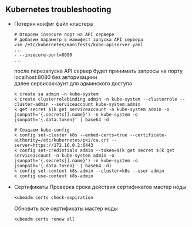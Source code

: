 ## Kubernetes troubleshooting
- Потерян конфиг файл кластера
    ```
    # Откроем insecure порт на API сервере
    # добавим параметр в манифест запуска API сервера
    vim /etc/kubernetes/manifests/kube-apiserver.yaml
    ...
    - --insecure-port=8080
    ...
    ```
    после перезапуска API сервер будет принимать запросы на порту localhost:8080 без авторизациии </br>
    далее сервисаккаунт для админского доступа
    ```
    k create sa admin -n kube-system
    k create clusterrolebinding admin -n kube-system --clusterrole --cluster-admin --serviceaccount kube-system:admin
    k get secret $(k get serviceaccount -n kube-system admin -o jsonpath='{.secrets[].name}') -n kube-system -o jsonpath='{.data.token}' | base64 -d
    
    # Создаем kube-config
    k config set-cluster k8s --enbed-certs=true --certificate-authority=/etc/kubernetes/pki/ca.crt --server=https://172.16.0.2:6443
    k config set-credintials admin --token=$(k get secret $(k get serviceaccount -n kube-system admin -o jsonpath='{.secrets[].name}') -n kube-system -o jsonpath='{.data.token}' | base64 -d)
    k config set-context k8s-admin --cluster=k8s --user admin
    k config use-context k8s-admin
    
    ```
-  Сертификаты
    Проверка срока действия сертификатов мастер ноды
    ```
    kubeadm certs check-expiration
    ```
    Обновить все сертификаты мастер ноды
    ```
    kubeadm certs renew all
    ```